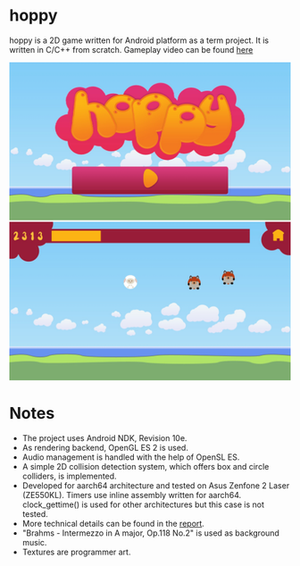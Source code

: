 # hoppy 
hoppy is a 2D game written for Android platform as a term project. It is written in C/C++ from scratch. Gameplay video can be found [here]( https://youtu.be/MD63THgcEbM )

![Main menu](mainmenu.jpg)
![Gameplay](ingame.jpg)

# Notes

* The project uses Android NDK, Revision 10e.
* As rendering backend, OpenGL ES 2 is used.
* Audio management is handled with the help of OpenSL ES.
* A simple 2D collision detection system, which offers box and circle colliders, is implemented.
* Developed for aarch64 architecture and tested on Asus Zenfone 2 Laser (ZE550KL). Timers use inline assembly written for aarch64. clock_gettime() is used for other architectures but this case is not tested.
* More technical details can be found in the [report]( https://github.com/ff-k/hoppy/blob/master/report.pdf ).
* "Brahms - Intermezzo in A major, Op.118 No.2" is used as background music.
* Textures are programmer art.
